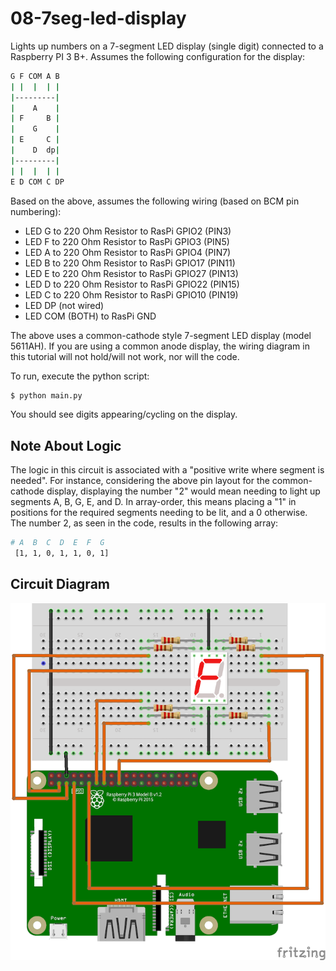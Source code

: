 # 08-7seg-led-display

Lights up numbers on a 7-segment LED display (single digit) connected to a Raspberry PI 3 B+.
Assumes the following configuration for the display:

```bash
G F COM A B
| |  |  | |
|---------|
|    A    |
| F     B |
|    G    |
| E     C |
|    D  dp|
|---------|
| |  |  | |
E D COM C DP
```

Based on the above, assumes the following wiring (based on BCM pin numbering):

- LED G to 220 Ohm Resistor to RasPi GPIO2 (PIN3)
- LED F to 220 Ohm Resistor to RasPi GPIO3 (PIN5)
- LED A to 220 Ohm Resistor to RasPi GPIO4 (PIN7)
- LED B to 220 Ohm Resistor to RasPi GPIO17 (PIN11)
- LED E to 220 Ohm Resistor to RasPi GPIO27 (PIN13)
- LED D to 220 Ohm Resistor to RasPi GPIO22 (PIN15)
- LED C to 220 Ohm Resistor to RasPi GPIO10 (PIN19)
- LED DP (not wired)
- LED COM (BOTH) to RasPi GND

The above uses a common-cathode style 7-segment LED display (model 5611AH). If you are using a common
anode display, the wiring diagram in this tutorial will not hold/will not work, nor will the code.

To run, execute the python script:

```bash
$ python main.py
```

You should see digits appearing/cycling on the display.

## Note About Logic

The logic in this circuit is associated with a "positive write where segment is needed". For instance,
considering the above pin layout for the common-cathode display, displaying the number "2" would mean
needing to light up segments A, B, G, E, and D. In array-order, this means placing a "1" in positions
for the required segments needing to be lit, and a 0 otherwise. The number 2, as seen in the code,
results in the following array:

```bash
# A  B  C  D  E  F  G
 [1, 1, 0, 1, 1, 0, 1]
```

## Circuit Diagram

![Circuit](img/7segment-display.png "Circuit")
